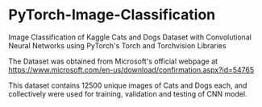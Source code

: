 # PyTorch-Image-Classification
Image Classification of Kaggle Cats and Dogs Dataset with Convolutional Neural Networks using PyTorch's Torch and Torchvision Libraries <br>

The Dataset was obtained from Microsoft's official webpage at https://www.microsoft.com/en-us/download/confirmation.aspx?id=54765

This dataset contains 12500 unique images of Cats and Dogs each, and collectively were used for training, validation and testing of CNN model.
